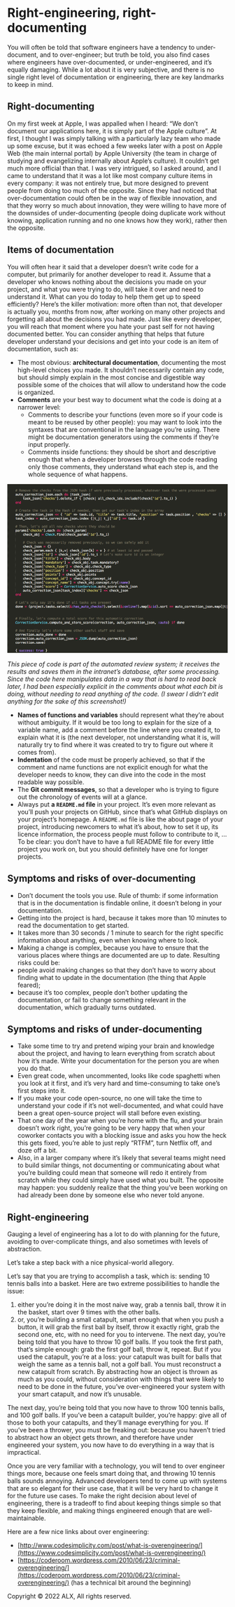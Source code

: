 # Right-engineering, right-documenting
You will often be told that software engineers have a tendency to under-document, and to over-engineer; but truth be told, you also find cases where engineers have over-documented, or under-engineered, and it’s equally damaging. While a lot about it is very subjective, and there is no single right level of documentation or engineering, there are key landmarks to keep in mind.


## Right-documenting
On my first week at Apple, I was appalled when I heard: “We don’t document our applications here, it is simply part of the Apple culture”. At first, I thought I was simply talking with a particularly lazy team who made up some excuse, but it was echoed a few weeks later with a post on Apple Web (the main internal portal) by Apple University (the team in charge of studying and evangelizing internally about Apple’s culture). It couldn’t get much more official than that. I was very intrigued, so I asked around, and I came to understand that it was a lot like most company culture items in every company: it was not entirely true, but more designed to prevent people from doing too much of the opposite. Since they had noticed that over-documentation could often be in the way of flexible innovation, and that they worry so much about innovation, they were willing to have more of the downsides of under-documenting (people doing duplicate work without knowing, application running and no one knows how they work), rather then the opposite.


## Items of documentation
You will often hear it said that a developer doesn’t write code for a computer, but primarily for another developer to read it. Assume that a developer who knows nothing about the decisions you made on your project, and what you were trying to do, will take it over and need to understand it. What can you do today to help them get up to speed efficiently? Here’s the killer motivation: more often than not, that developer is actually you, months from now, after working on many other projects and forgetting all about the decisions you had made. Just like every developer, you will reach that moment where you hate your past self for not having documented better. You can consider anything that helps that future developer understand your decisions and get into your code is an item of documentation, such as:
- The most obvious: **architectural documentation**, documenting the most high-level choices you made. It shouldn’t necessarily contain any code, but should simply explain in the most concise and digestible way possible some of the choices that will allow to understand how the code is organized.
- **Comments** are your best way to document what the code is doing at a narrower level:
    - Comments to describe your functions (even more so if your code is meant to be reused by other people): you may want to look into the syntaxes that are conventional in the language you’re using. There might be documentation generators using the comments if they’re input properly.
    - Comments inside functions: they should be short and descriptive enough that when a developer browses through the code reading only those comments, they understand what each step is, and the whole sequence of what happens.

![Right Documenting Comments](../Images/Right_Documenting_Comments.png)

*This piece of code is part of the automated review system; it receives the results and saves them in the intranet’s database, after some processing. Since the code here manipulates data in a way that is hard to read back later, I had been especially explicit in the comments about what each bit is doing, without needing to read anything of the code. (I swear I didn’t edit anything for the sake of this screenshot!)*
- **Names of functions and variables** should represent what they’re about without ambiguity. If it would be too long to explain for the size of a variable name, add a comment before the line where you created it, to explain what it is (the next developer, not understanding what it is, will naturally try to find where it was created to try to figure out where it comes from).
- **Indentation**  of the code must be properly achieved, so that if the comment and name functions are not explicit enough for what the developer needs to know, they can dive into the code in the most readable way possible.
- The **Git commit messages**, so that a developer who is trying to figure out the chronology of events will at a glance.
- Always put **a `README.md` file** in your project. It’s even more relevant as you’ll push your projects on GitHub, since that’s what GitHub displays on your project’s homepage. A `README.md` file is like the about page of your project, introducing newcomers to what it’s about, how to set it up, its licence information, the process people must follow to contribute to it, … To be clear: you don’t have to have a full README file for every little project you work on, but you should definitely have one for longer projects.


## Symptoms and risks of over-documenting
- Don’t document the tools you use. Rule of thumb: if some information that is in the documentation is findable online, it doesn’t belong in your documentation.
- Getting into the project is hard, because it takes more than 10 minutes to read the documentation to get started.
- It takes more than 30 seconds / 1 minute to search for the right specific information about anything, even when knowing where to look.
- Making a change is complex, because you have to ensure that the various places where things are documented are up to date. Resulting risks could be:
- people avoid making changes so that they don’t have to worry about finding what to update in the documentation (the thing that Apple feared);
- because it’s too complex, people don’t bother updating the documentation, or fail to change something relevant in the documentation, which gradually turns outdated.


## Symptoms and risks of under-documenting
- Take some time to try and pretend wiping your brain and knowledge about the project, and having to learn everything from scratch about how it’s made. Write your documentation for the person you are when you do that.
- Even great code, when uncommented, looks like code spaghetti when you look at it first, and it’s very hard and time-consuming to take one’s first steps into it.
- If you make your code open-source, no one will take the time to understand your code if it’s not well-documented, and what could have been a great open-source project will stall before even existing.
- That one day of the year when you’re home with the flu, and your brain doesn’t work right, you’re going to be very happy that when your coworker contacts you with a blocking issue and asks you how the heck this gets fixed, you’re able to just reply “RTFM”, turn Netflix off, and doze off a bit.
- Also, in a larger company where it’s likely that several teams might need to build similar things, not documenting or communicating about what you’re building could mean that someone will redo it entirely from scratch while they could simply have used what you built. The opposite may happen: you suddenly realize that the thing you’ve been working on had already been done by someone else who never told anyone.


## Right-engineering
Gauging a level of engineering has a lot to do with planning for the future, avoiding to over-complicate things, and also sometimes with levels of abstraction.

Let’s take a step back with a nice physical-world allegory.

Let’s say that you are trying to accomplish a task, which is: sending 10 tennis balls into a basket. Here are two extreme possibilities to handle the issue:
1. either you’re doing it in the most naive way, grab a tennis ball, throw it in the basket, start over 9 times with the other balls.
2. or, you’re building a small catapult, smart enough that when you push a button, it will grab the first ball by itself, throw it exactly right, grab the second one, etc, with no need for you to intervene. The next day, you’re being told that you have to throw 10 golf balls. If you took the first path, that’s simple enough: grab the first golf ball, throw it, repeat. But if you used the catapult, you’re at a loss: your catapult was built for balls that weigh the same as a tennis ball, not a golf ball. You must reconstruct a new catapult from scratch. By abstracting how an object is thrown as much as you could, without consideration with things that were likely to need to be done in the future, you’ve over-engineered your system with your smart catapult, and now it’s unusable.

The next day, you’re being told that you now have to throw 100 tennis balls, and 100 golf balls. If you’ve been a catapult builder, you’re happy: give all of those to both your catapults, and they’ll manage everything for you. If you’ve been a thrower, you must be freaking out: because you haven’t tried to abstract how an object gets thrown, and therefore have under engineered your system, you now have to do everything in a way that is impractical.

Once you are very familiar with a technology, you will tend to over engineer things more, because one feels smart doing that, and throwing 10 tennis balls sounds annoying. Advanced developers tend to come up with systems that are so elegant for their use case, that it will be very hard to change it for the future use cases. To make the right decision about level of engineering, there is a tradeoff to find about keeping things simple so that they keep flexible, and making things engineered enough that are well-maintainable.

Here are a few nice links about over engineering:
- [http://www.codesimplicity.com/post/what-is-overengineering/](https://www.codesimplicity.com/post/what-is-overengineering/)
- [https://coderoom.wordpress.com/2010/06/23/criminal-overengineering/](https://coderoom.wordpress.com/2010/06/23/criminal-overengineering/) (has a technical bit around the beginning)

Copyright © 2022 ALX, All rights reserved.